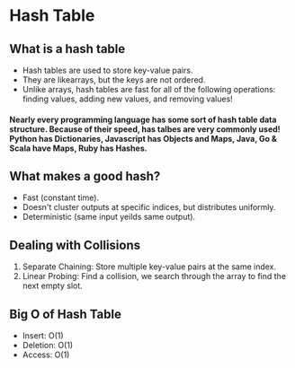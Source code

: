 # Hash Table

## What is a hash table

* Hash tables are used to store key-value pairs.
* They are likearrays, but the keys are not ordered.
* Unlike arrays, hash tables are fast for all of the following operations: finding values, adding new values, and removing values!

#### Nearly every programming language has some sort of hash table data structure. Because of their speed, has talbes are very commonly used! Python has Dictionaries, Javascript has Objects and Maps, Java, Go & Scala have Maps, Ruby has Hashes.

 

 ## What makes a good hash?
 * Fast (constant time).
 * Doesn't cluster outputs at specific indices, but distributes uniformly.
 * Deterministic (same input yeilds same output).

## Dealing with Collisions

1. Separate Chaining: Store multiple key-value pairs at the same index.
2. Linear Probing: Find a collision, we search through the array to find the next empty slot.

## Big O of Hash Table

* Insert: O(1)
* Deletion: O(1)
* Access: O(1)
